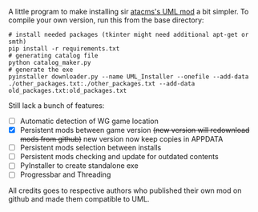 A little program to make installing sir [atacms's UML mod](http://forum.worldoftanks.eu/index.php?/topic/457839-11000universal-model-loader-uml-change-only-the-appearance-of-your-own-tank/) a bit simpler. To compile your own version, run this from the base directory:

```
# install needed packages (tkinter might need additional apt-get or smth)
pip install -r requirements.txt
# generating catalog file
python catalog_maker.py
# generate the exe
pyinstaller downloader.py --name UML_Installer --onefile --add-data ./other_packages.txt:./other_packages.txt --add-data old_packages.txt:old_packages.txt
```

Still lack a bunch of features:
- [ ] Automatic detection of WG game location
- [x] Persistent mods between game version ~~(new version will redownload mods from github)~~ new version now keep copies in APPDATA
- [ ] Persistent mods selection between installs
- [ ] Persistent mods checking and update for outdated contents
- [ ] PyInstaller to create standalone exe
- [ ] Progressbar and Threading

All credits goes to respective authors who published their own mod on github and made them compatible to UML.
